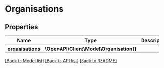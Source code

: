 # Organisations

## Properties
Name | Type | Description | Notes
------------ | ------------- | ------------- | -------------
**organisations** | [**\OpenAPI\Client\Model\Organisation[]**](Organisation.md) |  | [optional] 

[[Back to Model list]](../README.md#documentation-for-models) [[Back to API list]](../README.md#documentation-for-api-endpoints) [[Back to README]](../README.md)


